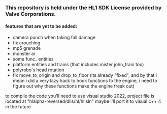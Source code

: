 ### This repository is held under the HL1 SDK License provided by Valve Corporations.

#### features that are yet to be added:
- camera punch when taking fall damage
- fix crouching
- mp5 grenade
- monster ai
- some func_ entities
- platform entities and trains (that includes mister john_train too)
- polyrobo's head rotation
- fix move_to_origin and drop_to_floor (its already "fixed", and by that i mean i did a very lazy hack to hook functions to the engine, i need to figure out why these functions make the engine freak out)

to compile the code you'll need to use visual studio 2022, project file is located at "hlalpha-reversed/dlls/hl/hl.sln"
maybe i'll port it to visual c++ 4 in the future
